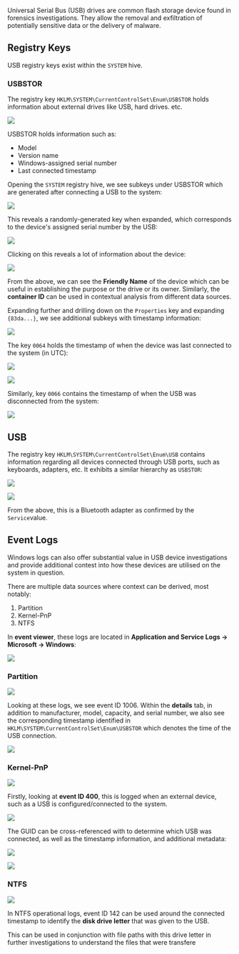 Universal Serial Bus (USB) drives are common flash storage device found in forensics investigations. They allow the removal and exfiltration of potentially sensitive data or the delivery of malware.

## Registry Keys

USB registry keys exist within the `SYSTEM` hive.

### USBSTOR

The registry key `HKLM\SYSTEM\CurrentControlSet\Enum\USBSTOR` holds information about external drives like USB, hard drives. etc.

![](/images/usbstor.png)

USBSTOR holds information such as:

- Model
- Version name
- Windows-assigned serial number
- Last connected timestamp

Opening the `SYSTEM` registry hive, we see subkeys under USBSTOR which are generated after connecting a USB to the system:

![](/images/usbstor_subkey.png)

This reveals a randomly-generated key when expanded, which corresponds to the device's assigned serial number by the USB:

![](/images/usbstor_serial.png)

Clicking on this reveals a lot of information about the device:

![](/images/usbstor_info.png)

From the above, we can see the **Friendly Name** of the device which can be useful in establishing the purpose or the drive or its owner. Similarly, the **container ID** can be used in contextual analysis from different data sources.

Expanding further and drilling down on the `Properties` key and expanding `{83da...}`, we see additional subkeys with timestamp information:

![](/images/usbstor_properties.png)

The key `0064` holds the timestamp of when the device was last connected to the system (in UTC):

![](/images/usbstor_connected_timestamp.png)

![](/images/usbstor_connected_timestamp_data.png)

Similarly, key `0066` contains the timestamp of when the USB was disconnected from the system:

![](/images/usbstor_disconnected_timestamp.png)

## USB

The registry key `HKLM\SYSTEM\CurrentControlSet\Enum\USB` contains information regarding all devices connected through USB ports, such as keyboards, adapters, etc. It exhibits a similar hierarchy as `USBSTOR`:

![](/images/usb_hierarchy.png)

![](/images/usb_data.png)

From the above, this is a Bluetooth adapter as confirmed by the `Service`value.

## Event Logs

Windows logs can also offer substantial value in USB device investigations and provide additional contest into how these devices are utilised on the system in question.

There are multiple data sources where context can be derived, most notably:

1. Partition
2. Kernel-PnP
3. NTFS

In **event viewer**, these logs are located in **Application and Service Logs -> Microsoft -> Windows**:

![](/images/usb_event_logs.png)

### Partition

![](/images/usb_parition_source.png)

Looking at these logs, we see event ID 1006. Within the **details** tab, in addition to manufacturer, model, capacity, and serial number, we also see the corresponding timestamp identified in `HKLM\SYSTEM\CurrentControlSet\Enum\USBSTOR` which denotes the time of the USB connection. 

![](/images/usb_parition_diagnostic.png)

### Kernel-PnP

![](/images/kernel-pnp_source.png)

Firstly, looking at **event ID 400**, this is logged when an external device, such as a USB is configured/connected to the system. 

![](/images/kernel-pnp_event_400.png)

The GUID can be cross-referenced with to determine which USB was connected, as well as the timestamp information, and additional metadata:

![](/images/kernel-pnp_event_400_guid.png)

![](/images/kernel-pnp_event_400_timestamp.png)

### NTFS

![](/images/usb_ntfs_logs.png)

In NTFS operational logs, event ID 142 can be used around the connected timestamp to identify the **disk drive letter** that was given to the USB. 

This can be used in conjunction with file paths with this drive letter in further investigations to understand the files that were transfere